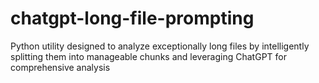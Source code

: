 # chatgpt-long-file-prompting
Python utility designed to analyze exceptionally long files by intelligently splitting them into manageable chunks and leveraging ChatGPT for comprehensive analysis
